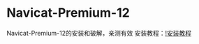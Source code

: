 # Navicat-Premium-12
Navicat-Premium-12的安装和破解，亲测有效
安装教程：[!安装教程](https://github.com/onlineyun/Navicat-Premium-12/blob/onlineyun-patch-1/Navicat-Premium-12(%E7%A0%B4%E8%A7%A3%E4%B8%8E%E5%AE%89%E8%A3%85)/fehelper-blog-csdn-net-tqs314-article-details-80760401-1560570220831.png)
